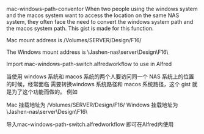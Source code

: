  mac-windows-path-conventor
 When two people using the windows system and the macos system want to access the location on the same NAS system, they often face the need to convert the windows system path and the macos system path. This gist is made for this function.



 Mac mount address is
 /Volumes/SERVER/Design/F16/

 The Windows mount address is
 \\Jashen-nas\server\Design\F16\

Import mac-windows-path-switch.alfredworkflow to use in Alfred

当使用 windows 系统和 macos 系统的两个人要访问同一个 NAS 系统上的位置的时候，经常面临 需要转换windows 系统路径和 macos 系统路径，这个 gist 就是为了这个功能而做的。
例如

Mac 挂载地址为
/Volumes/SERVER/Design/F16/
Windows 挂载地址为
\\Jashen-nas\server\Design\F16\

导入mac-windows-path-switch.alfredworkflow 即可在Alfred内使用

